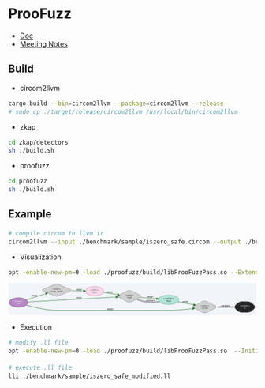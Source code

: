 # ProoFuzz

- [Doc](./doc/)
- [Meeting Notes](./NOTE.md)

## Build

- circom2llvm

```bash
cargo build --bin=circom2llvm --package=circom2llvm --release
# sudo cp ./target/release/circom2llvm /usr/local/bin/circom2llvm
```

- zkap

```bash
cd zkap/detectors
sh ./build.sh
```

- proofuzz

```bash
cd proofuzz
sh ./build.sh
```


## Example

```bash
# compile circom to llvm ir
circom2llvm --input ./benchmark/sample/iszero_safe.circom --output ./benchmark/sample/
```

- Visualization

```bash
opt -enable-new-pm=0 -load ./proofuzz/build/libProoFuzzPass.so --ExtendedPrintGraphviz -S ./benchmark/sample/iszero_safe.ll -o /dev/null 2> ./benchmark/sample/iszero_safe.dot
```

<img src="./benchmark/sample/iszero_safe_graphviz.svg" width=900>


- Execution

```bash
# modify .ll file 
opt -enable-new-pm=0 -load ./proofuzz/build/libProoFuzzPass.so  --InitializeConstraintPass --MainAdderPass -S ./benchmark/sample/iszero_safe.ll -o ./benchmark/sample/iszero_safe_modified.ll

# execute .ll file
lli ./benchmark/sample/iszero_safe_modified.ll
```